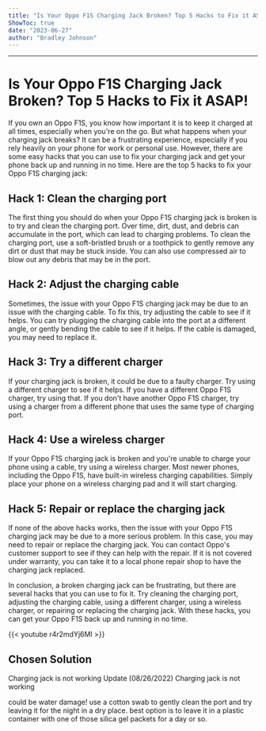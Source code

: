 ```yaml
---
title: "Is Your Oppo F1S Charging Jack Broken? Top 5 Hacks to Fix it ASAP!"
ShowToc: true 
date: "2023-06-27"
author: "Bradley Johnson"
---
```

*****
# Is Your Oppo F1S Charging Jack Broken? Top 5 Hacks to Fix it ASAP!

If you own an Oppo F1S, you know how important it is to keep it charged at all times, especially when you're on the go. But what happens when your charging jack breaks? It can be a frustrating experience, especially if you rely heavily on your phone for work or personal use. However, there are some easy hacks that you can use to fix your charging jack and get your phone back up and running in no time. Here are the top 5 hacks to fix your Oppo F1S charging jack:

## Hack 1: Clean the charging port

The first thing you should do when your Oppo F1S charging jack is broken is to try and clean the charging port. Over time, dirt, dust, and debris can accumulate in the port, which can lead to charging problems. To clean the charging port, use a soft-bristled brush or a toothpick to gently remove any dirt or dust that may be stuck inside. You can also use compressed air to blow out any debris that may be in the port.

## Hack 2: Adjust the charging cable

Sometimes, the issue with your Oppo F1S charging jack may be due to an issue with the charging cable. To fix this, try adjusting the cable to see if it helps. You can try plugging the charging cable into the port at a different angle, or gently bending the cable to see if it helps. If the cable is damaged, you may need to replace it.

## Hack 3: Try a different charger

If your charging jack is broken, it could be due to a faulty charger. Try using a different charger to see if it helps. If you have a different Oppo F1S charger, try using that. If you don't have another Oppo F1S charger, try using a charger from a different phone that uses the same type of charging port.

## Hack 4: Use a wireless charger

If your Oppo F1S charging jack is broken and you're unable to charge your phone using a cable, try using a wireless charger. Most newer phones, including the Oppo F1S, have built-in wireless charging capabilities. Simply place your phone on a wireless charging pad and it will start charging.

## Hack 5: Repair or replace the charging jack

If none of the above hacks works, then the issue with your Oppo F1S charging jack may be due to a more serious problem. In this case, you may need to repair or replace the charging jack. You can contact Oppo's customer support to see if they can help with the repair. If it is not covered under warranty, you can take it to a local phone repair shop to have the charging jack replaced.

In conclusion, a broken charging jack can be frustrating, but there are several hacks that you can use to fix it. Try cleaning the charging port, adjusting the charging cable, using a different charger, using a wireless charger, or repairing or replacing the charging jack. With these hacks, you can get your Oppo F1S back up and running in no time.

{{< youtube r4r2mdYj6MI >}} 



## Chosen Solution
 Charging jack is not working
Update (08/26/2022)
Charging jack is not working

 could be water damage! use a cotton swab to gently clean the port and try leaving it for the night in a dry place. best option is to leave it in a plastic container with one of those silica gel packets for a day or so.




